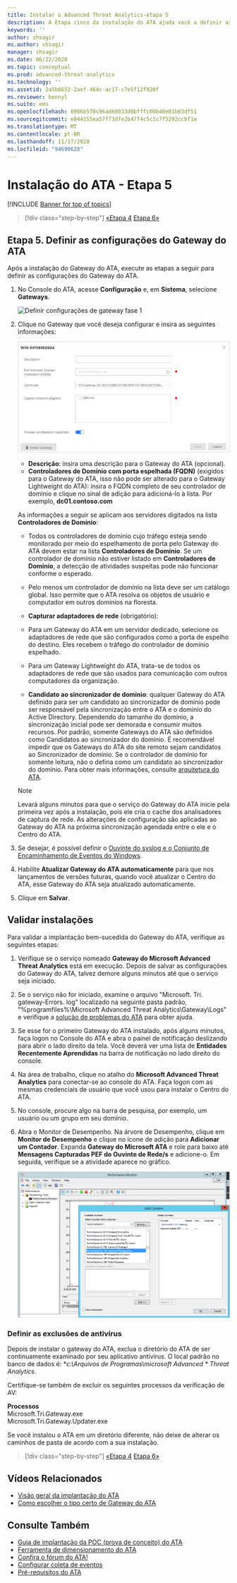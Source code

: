 ```yaml
---
title: Instalar o Advanced Threat Analytics-etapa 5
description: A Etapa cinco da instalação do ATA ajuda você a definir as configurações de seu Gateway do ATA.
keywords: ''
author: shsagir
ms.author: shsagir
manager: shsagir
ms.date: 06/22/2020
ms.topic: conceptual
ms.prod: advanced-threat-analytics
ms.technology: ''
ms.assetid: 2a5b6652-2aef-464c-ac17-c7e5f12f920f
ms.reviewer: bennyl
ms.suite: ems
ms.openlocfilehash: 8906b570c96ad68033d0bfffc00b46e81b63df51
ms.sourcegitcommit: e844155ea57f73dfe2b47f4c5c1c7f5292ccbf1e
ms.translationtype: MT
ms.contentlocale: pt-BR
ms.lasthandoff: 11/17/2020
ms.locfileid: "94690628"
---
```

# <a name="install-ata---step-5"></a>Instalação do ATA - Etapa 5

[!INCLUDE [Banner for top of topics](includes/banner.md)]

> [!div class="step-by-step"]
> [«Etapa 4](install-ata-step4.md) 
>  [Etapa 6»](install-ata-step6.md)

## <a name="step-5-configure-the-ata-gateway-settings"></a>Etapa 5. Definir as configurações do Gateway do ATA

Após a instalação do Gateway do ATA, execute as etapas a seguir para definir as configurações do Gateway do ATA.

1. No Console do ATA, acesse **Configuração** e, em **Sistema**, selecione **Gateways**.

    ![Definir configurações de gateway fase 1](media/ata-gw-config-1.png)

1. Clique no Gateway que você deseja configurar e insira as seguintes informações:

    ![Definir configurações de gateway fase 2](media/ATA-Gateways-config-2.png)

    - **Descrição**: insira uma descrição para o Gateway do ATA (opcional).
    - **Controladores de Domínio com porta espelhada (FQDN)** (exigidos para o Gateway do ATA, isso não pode ser alterado para o Gateway Lightweight do ATA): insira o FQDN completo de seu controlador de domínio e clique no sinal de adição para adicioná-lo à lista. Por exemplo, **dc01.contoso.com**

    As informações a seguir se aplicam aos servidores digitados na lista **Controladores de Domínio**:

    - Todos os controladores de domínio cujo tráfego esteja sendo monitorado por meio do espelhamento de porta pelo Gateway do ATA devem estar na lista **Controladores de Domínio**. Se um controlador de domínio não estiver listado em **Controladores de Domínio**, a detecção de atividades suspeitas pode não funcionar conforme o esperado.
    - Pelo menos um controlador de domínio na lista deve ser um catálogo global. Isso permite que o ATA resolva os objetos de usuário e computador em outros domínios na floresta.

    - **Capturar adaptadores de rede** (obrigatório):
    - Para um Gateway do ATA em um servidor dedicado, selecione os adaptadores de rede que são configurados como a porta de espelho do destino. Eles recebem o tráfego do controlador de domínio espelhado.
    - Para um Gateway Lightweight do ATA, trata-se de todos os adaptadores de rede que são usados para comunicação com outros computadores da organização.

    - **Candidato ao sincronizador de domínio**: qualquer Gateway do ATA definido para ser um candidato ao sincronizador de domínio pode ser responsável pela sincronização entre o ATA e o domínio do Active Directory. Dependendo do tamanho do domínio, a sincronização inicial pode ser demorada e consumir muitos recursos. Por padrão, somente Gateways do ATA são definidos como Candidatos ao sincronizador do domínio.
    É recomendável impedir que os Gateways do ATA do site remoto sejam candidatos ao Sincronizador de domínio.
    Se o controlador de domínio for somente leitura, não o defina como um candidato ao sincronizador do domínio. Para obter mais informações, consulte [arquitetura do ATA](ata-architecture.md#ata-lightweight-gateway-features).

    > [!NOTE]
    > Levará alguns minutos para que o serviço do Gateway do ATA inicie pela primeira vez após a instalação, pois ele cria o cache dos analisadores de captura de rede.
    > As alterações de configuração são aplicadas ao Gateway do ATA na próxima sincronização agendada entre o ele e o Centro do ATA.

1. Se desejar, é possível definir o [Ouvinte do syslog e o Conjunto de Encaminhamento de Eventos do Windows](configure-event-collection.md).
1. Habilite **Atualizar Gateway do ATA automaticamente** para que nos lançamentos de versões futuras, quando você atualizar o Centro do ATA, esse Gateway do ATA seja atualizado automaticamente.

1. Clique em **Salvar**.

## <a name="validate-installations"></a>Validar instalações

Para validar a implantação bem-sucedida do Gateway do ATA, verifique as seguintes etapas:

1. Verifique se o serviço nomeado **Gateway do Microsoft Advanced Threat Analytics** está em execução. Depois de salvar as configurações do Gateway do ATA, talvez demore alguns minutos até que o serviço seja iniciado.

1. Se o serviço não for iniciado, examine o arquivo "Microsoft. Tri. gateway-Errors. log" localizado na seguinte pasta padrão, "%programfiles%\Microsoft Advanced Threat Analytics\Gateway\Logs" e verifique a [solução de problemas do ATA](troubleshooting-ata-known-errors.md) para obter ajuda.

1. Se esse for o primeiro Gateway do ATA instalado, após alguns minutos, faça logon no Console do ATA e abra o painel de notificação deslizando para abrir o lado direito da tela. Você deverá ver uma lista de **Entidades Recentemente Aprendidas** na barra de notificação no lado direito do console.

1. Na área de trabalho, clique no atalho do **Microsoft Advanced Threat Analytics** para conectar-se ao console do ATA. Faça logon com as mesmas credenciais de usuário que você usou para instalar o Centro do ATA.
1. No console, procure algo na barra de pesquisa, por exemplo, um usuário ou um grupo em seu domínio.
1. Abra o Monitor de Desempenho. Na árvore de Desempenho, clique em **Monitor de Desempenho** e clique no ícone de adição para **Adicionar um Contador**. Expanda **Gateway do Microsoft ATA** e role para baixo até **Mensagens Capturadas PEF do Ouvinte de Rede/s** e adicione-o. Em seguida, verifique se a atividade aparece no gráfico.

    ![Adicionar imagem dos contadores de desempenho](media/ATA-performance-monitoring-add-counters.png)

### <a name="set-anti-virus-exclusions"></a>Definir as exclusões de antivírus

Depois de instalar o gateway do ATA, exclua o diretório do ATA de ser continuamente examinado por seu aplicativo antivírus. O local padrão no banco de dados é: **c:\Arquivos de Programas\microsoft Advanced \* Threat Analytics*.

Certifique-se também de excluir os seguintes processos da verificação de AV:

**Processos**  
Microsoft.Tri.Gateway.exe  
Microsoft.Tri.Gateway.Updater.exe

Se você instalou o ATA em um diretório diferente, não deixe de alterar os caminhos de pasta de acordo com a sua instalação.

> [!div class="step-by-step"]
> [«Etapa 4](install-ata-step4.md) 
>  [Etapa 6»](install-ata-step6.md)

## <a name="related-videos"></a>Vídeos Relacionados

- [Visão geral da implantação do ATA](https://channel9.msdn.com/Shows/Microsoft-Security/Overview-of-ATA-Deployment-in-10-Minutes)
- [Como escolher o tipo certo de Gateway do ATA](https://channel9.msdn.com/Shows/Microsoft-Security/ATA-Deployment-Choose-the-Right-Gateway-Type)

## <a name="see-also"></a>Consulte Também

- [Guia de implantação da POC (prova de conceito) do ATA](https://aka.ms/atapoc)
- [Ferramenta de dimensionamento do ATA](https://aka.ms/atasizingtool)
- [Confira o fórum do ATA!](https://social.technet.microsoft.com/Forums/security/home?forum=mata)
- [Configurar coleta de eventos](configure-event-collection.md)
- [Pré-requisitos do ATA](ata-prerequisites.md)
